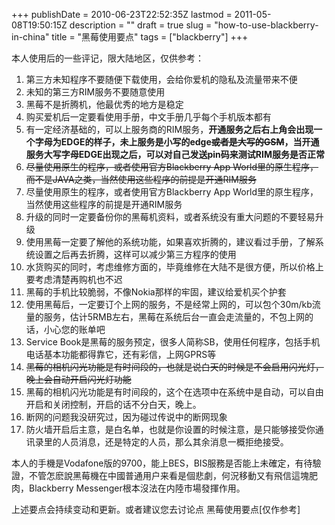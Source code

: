 +++
publishDate = 2010-06-23T22:52:35Z
lastmod = 2011-05-08T19:50:15Z
description = ""
draft = true
slug = "how-to-use-blackberry-in-china"
title = "黑莓使用要点"
tags = ["blackberry"]
+++
<p>本人使用后的一些评记，限大陆地区，仅供参考：</p>
<ol>
<li>第三方未知程序不要随便下载使用，会给你爱机的隐私及流量带来不便</li>
<li>未知的第三方RIM服务不要随意使用</li>
<li>黑莓不是折腾机，他最优秀的地方是稳定</li>
<li>购买爱机后一定要看使用手册，中文手册几乎每个手机版本都有</li>
<li>有一定经济基础的，可以上服务商的RIM服务，<b>开通服务之后右上角会出现一个字母为EDGE的样子，未上服务是小写的edge<del>或者是大写的GSM</del>，当开通服务大写字母EDGE出现之后，可以对自己发送pin码来测试RIM服务是否正常</b></li>

<li><del>尽量使用原生的程序，或者使用官方<a target="_blank" href="http://na.blackberry.com/eng/services/appworld/"></a>Blackberry App World里的原生程序，而不是JAVA之类，当然使用这些程序的前提是开通RIM服务</del></li>
<li>尽量使用原生的程序，或者使用官方Blackberry App World里的原生程序，当然使用这些程序的前提是开通RIM服务</li>
<li>升级的同时一定要备份你的黑莓机资料，或者系统没有重大问题的不要轻易升级</li>
<li>使用黑莓一定要了解他的系统功能，如果喜欢折腾的，建议看过手册，了解系统设置之后再去折腾，这样可以减少第三方程序的使用</li>
<li>水货购买的同时，考虑维修方面的，毕竟维修在大陆不是很方便，所以价格上要考虑清楚再购机也不迟</li>
<li>黑莓的手机比较脆弱，不像Nokia那样的牢固，建议给爱机买个护套</li>
<li>使用黑莓后，一定要订个上网的服务，不是经常上网的，可以包个30m/kb流量的服务，估计5RMB左右，黑莓在系统后台一直会走流量的，不包上网的话，小心您的账单吧</li>
<li><a target="_blank" href="http://baike.baidu.com/view/2272314.htm"></a>Service Book是黑莓的服务预定，很多人简称SB，使用任何程序，包括手机电话基本功能都得靠它，还有彩信，上网GPRS等</li>

<li><del>黑莓的相机闪光功能是有时间段的，也就是说白天的时候是不会启用闪光灯，晚上会自动开启闪光灯功能</del></li>
<li>黑莓的相机闪光功能是有时间段的，这个在选项中在系统中是自动，可以自由开启和关闭控制，开启的话不分白天，晚上。</li>
<li>断网的问题我没研究过，因为碰过传说中的断网现象</li>
<li>防火墙开启后主意，是白名单，也就是你设置的时候注意，是只能够接受你通讯录里的人员消息，还是特定的人员，那么其余消息一概拒绝接受。</li>
</ol>

<p>本人的手機是Vodafone版的9700，能上BES，BIS服務是否能上未確定，有待驗證，不管怎麽說黑莓機在中國普通用户来看是個悲劇，何況移動又有飛信這塊肥肉，Blackberry Messenger根本沒法在内陸市場發揮作用。</p>

<p>上述要点会持续变动和更新。或者建议您去讨论点 <a target="_blank" href="http://www.52blackberry.com/thread-398696-1-1.html"></a>黑莓使用要点[仅作参考]</p>